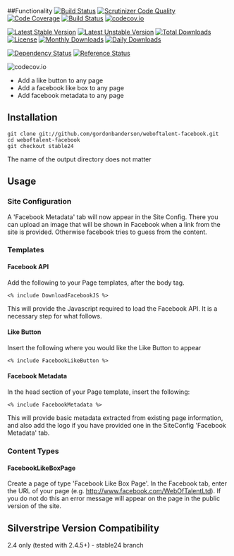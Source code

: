 ##Functionality
[![Build Status](https://travis-ci.org/gordonbanderson/facebook-tools.svg?branch=continuous_integration)](https://travis-ci.org/gordonbanderson/facebook-tools)
[![Scrutinizer Code Quality](https://scrutinizer-ci.com/g/gordonbanderson/facebook-tools/badges/quality-score.png?b=continuous_integration)](https://scrutinizer-ci.com/g/gordonbanderson/facebook-tools/?branch=continuous_integration)
[![Code Coverage](https://scrutinizer-ci.com/g/gordonbanderson/facebook-tools/badges/coverage.png?b=continuous_integration)](https://scrutinizer-ci.com/g/gordonbanderson/facebook-tools/?branch=continuous_integration)
[![Build Status](https://scrutinizer-ci.com/g/gordonbanderson/facebook-tools/badges/build.png?b=continuous_integration)](https://scrutinizer-ci.com/g/gordonbanderson/facebook-tools/build-status/continuous_integration)
[![codecov.io](https://codecov.io/github/gordonbanderson/facebook-tools/coverage.svg?branch=continuous_integration)](https://codecov.io/github/gordonbanderson/facebook-tools?branch=continuous_integration)

[![Latest Stable Version](https://poser.pugx.org/weboftalent/facebook-like/version)](https://packagist.org/packages/weboftalent/facebook-like)
[![Latest Unstable Version](https://poser.pugx.org/weboftalent/facebook-like/v/unstable)](//packagist.org/packages/weboftalent/facebook-like)
[![Total Downloads](https://poser.pugx.org/weboftalent/facebook-like/downloads)](https://packagist.org/packages/weboftalent/facebook-like)
[![License](https://poser.pugx.org/weboftalent/facebook-like/license)](https://packagist.org/packages/weboftalent/facebook-like)
[![Monthly Downloads](https://poser.pugx.org/weboftalent/facebook-like/d/monthly)](https://packagist.org/packages/weboftalent/facebook-like)
[![Daily Downloads](https://poser.pugx.org/weboftalent/facebook-like/d/daily)](https://packagist.org/packages/weboftalent/facebook-like)

[![Dependency Status](https://www.versioneye.com/php/weboftalent:facebook-like/badge.svg)](https://www.versioneye.com/php/weboftalent:facebook-like)
[![Reference Status](https://www.versioneye.com/php/weboftalent:facebook-like/reference_badge.svg?style=flat)](https://www.versioneye.com/php/weboftalent:facebook-like/references)

![codecov.io](https://codecov.io/github/gordonbanderson/facebook-tools/branch.svg?branch=continuous_integration)
* Add a like button to any page
* Add a facebook like box to any page
* Add facebook metadata to any page

## Installation
    git clone git://github.com/gordonbanderson/weboftalent-facebook.git
    cd weboftalent-facebook
    git checkout stable24

The name of the output directory does not matter

## Usage
### Site Configuration
A 'Facebook Metadata' tab will now appear in the Site Config.  There you can upload an image that will be shown in Facebook when a link from the site is provided.  Otherwise facebook tries to guess from the content.

### Templates

#### Facebook API
Add the following to your Page templates, after the body tag.

    <% include DownloadFacebookJS %>

This will provide the Javascript required to load the Facebook API.  It is a necessary step for what follows.

#### Like Button
Insert the following where you would like the Like Button to appear

	<% include FacebookLikeButton %>

#### Facebook Metadata
In the head section of your Page template, insert the following:

	<% include FacebookMetadata %>

This will provide basic metadata extracted from existing page information, and also add the logo if you have provided one in the SiteConfig 'Facebook Metadata' tab.

### Content Types
#### FacebookLikeBoxPage
Create a page of type 'Facebook Like Box Page'.  In the Facebook tab, enter the URL of your page (e.g. http://www.facebook.com/WebOfTalentLtd).  If you do not do this an error message will appear on the page in the public version of the site.


## Silverstripe Version Compatibility
2.4 only (tested with 2.4.5+) - stable24 branch
